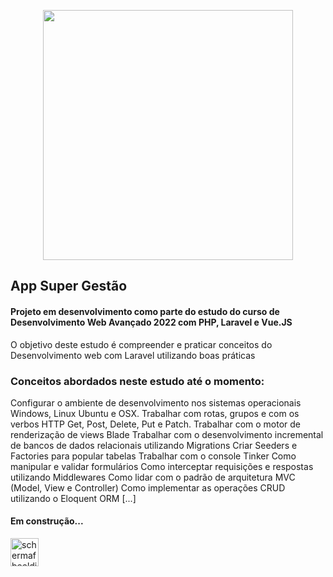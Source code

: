 <p align="center"><img src="https://raw.githubusercontent.com/laravel/art/master/logo-lockup/5%20SVG/2%20CMYK/1%20Full%20Color/laravel-logolockup-cmyk-red.svg" width="400"></p>



## App Super Gestão
#### Projeto em desenvolvimento como parte do estudo do curso de Desenvolvimento Web Avançado 2022 com PHP, Laravel e Vue.JS

O objetivo deste estudo é compreender e praticar conceitos do Desenvolvimento web com Laravel utilizando boas práticas

### Conceitos abordados neste estudo até o momento:
Configurar o ambiente de desenvolvimento nos sistemas operacionais Windows, Linux Ubuntu e OSX.
Trabalhar com rotas, grupos e com os verbos HTTP Get, Post, Delete, Put e Patch.
Trabalhar com o motor de renderização de views Blade
Trabalhar com o desenvolvimento incremental de bancos de dados relacionais utilizando Migrations
Criar Seeders e Factories para popular tabelas
Trabalhar com o console Tinker
Como manipular e validar formulários
Como interceptar requisições e respostas utilizando Middlewares
Como lidar com o padrão de arquitetura MVC (Model, View e Controller)
Como implementar as operações CRUD utilizando o Eloquent ORM
[...]

#### Em construção...
<img width="45" alt="schermafbeelding 2017-09-27 om 23 08 12" src="https://user-images.githubusercontent.com/7254997/30937972-c9632d04-a3d8-11e7-87f3-c44ce2b86d24.png">
